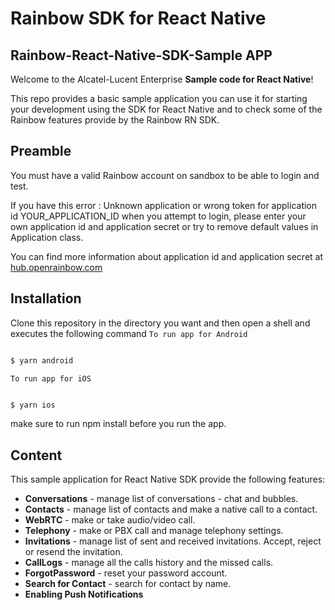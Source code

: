 # Rainbow SDK for React Native



## Rainbow-React-Native-SDK-Sample APP

Welcome to the Alcatel-Lucent Enterprise **Sample code for React Native**!

This repo provides a basic sample application you can use it for starting your development using the SDK for React Native and
to check some of the Rainbow features provide by the Rainbow RN SDK.


## Preamble

You must have a valid Rainbow account on sandbox to be able to login and test.

If you have this error : Unknown application or wrong token for application id YOUR_APPLICATION_ID when you attempt to login, please enter your own application id and application secret or try to remove default values in Application class.

You can find more information about application id and application secret at [hub.openrainbow.com](https://hub.openrainbow.com/#/documentation/doc/hub/developer-sandboxed-platform)


## Installation

Clone this repository in the directory you want and then open a shell and executes the following command
``To run app for Android ``

```bash

$ yarn android

```
``To run app for iOS ``
```bash

$ yarn ios

```
make sure to run npm install before you run the app.
## Content

This sample application for React Native SDK provide the following features:

- **Conversations** - manage list of conversations - chat and bubbles.
- **Contacts** - manage list of contacts and make a native call to a contact.
- **WebRTC** - make or take audio/video call.
- **Telephony** - make or  PBX call and manage telephony settings.
- **Invitations** - manage list of sent and received invitations. Accept, reject or resend the invitation.
- **CallLogs** - manage all the calls history and the missed calls.
- **ForgotPassword** - reset your password account.
- **Search for Contact** - search for contact by name.
- **Enabling Push Notifications**

